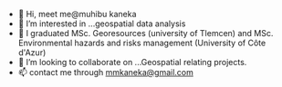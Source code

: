 - 👋 Hi, meet me@muhibu kaneka
- 👀 I’m interested in ...geospatial data analysis
- 🌱 I graduated MSc. Georesources (university of Tlemcen) and MSc. Environmental hazards and risks management (University of Côte d'Azur)
- 💞️ I’m looking to collaborate on ...Geospatial relating projects.
- 📫 contact me through mmkaneka@gmail.com

<!---
geosdatz/geosdatz is a ✨ special ✨ repository because its `README.md` (this file) appears on your GitHub profile.
You can click the Preview link to take a look at your changes.
--->
